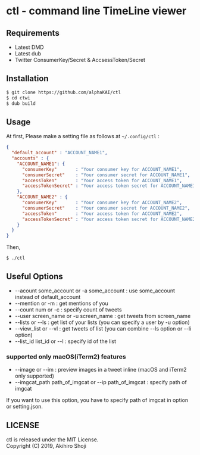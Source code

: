 # ctl - command line TimeLine viewer

## Requirements

* Latest DMD
* Latest dub
* Twitter ConsumerKey/Secret & AccsessToken/Secret

## Installation

```zsh
$ git clone https://github.com/alphaKAI/ctl
$ cd ctwi
$ dub build
```

## Usage

At first, Please make a setting file as follows at `~/.config/ctl` :  

```json
{
  "default_account" : "ACCOUNT_NAME1",
  "accounts" : {
    "ACCOUNT_NAME1": {
      "consumerKey"       : "Your consumer key for ACCOUNT_NAME1",
      "consumerSecret"    : "Your consumer secret for ACCOUNT_NAME1",
      "accessToken"       : "Your access token for ACCOUNT_NAME1",
      "accessTokenSecret" : "Your access token secret for ACCOUNT_NAME1"
    },
    "ACCOUNT_NAME2" : {
      "consumerKey"       : "Your consumer key for ACCOUNT_NAME2",
      "consumerSecret"    : "Your consumer secret for ACCOUNT_NAME2",
      "accessToken"       : "Your access token for ACCOUNT_NAME2",
      "accessTokenSecret" : "Your access token secret for ACCOUNT_NAME2"
    }
  }
}
```

Then,
```
$ ./ctl
```

## Useful Options

- --acount some_account or -a some_account : use some_account instead of default_account
- --mention or -m : get mentions of you
- --count num or -c : specify count of tweets
- --user screen_name or -u screen_name : get tweets from screen_name
- --lists or --ls : get list of your lists (you can specify a user by -u option)
- --view_list or --vl : get tweets of list (you can combine --ls option or --li option)
- --list_id list_id or --l : specify id of the list

### supported only macOS(iTerm2) features

- --image or --im : preview images in a tweet inline (macOS and iTerm2 only supported)
- --imgcat_path path_of_imgcat or --ip path_of_imgcat : specify path of imgcat

If you want to use this option, you have to specify path of imgcat in option or setting.json.  

## LICENSE
ctl is released under the MIT License.  
Copyright (C) 2019, Akihiro Shoji